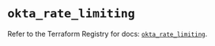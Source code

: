 # `okta_rate_limiting`

Refer to the Terraform Registry for docs: [`okta_rate_limiting`](https://registry.terraform.io/providers/okta/okta/4.17.0/docs/resources/rate_limiting).
